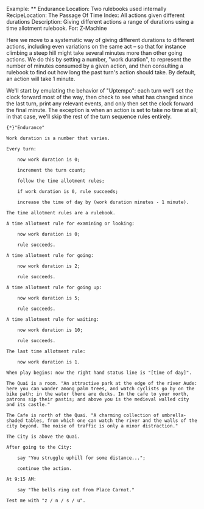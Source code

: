 Example: ** Endurance
Location: Two rulebooks used internally
RecipeLocation: The Passage Of Time
Index: All actions given different durations
Description: Giving different actions a range of durations using a time allotment rulebook.
For: Z-Machine

  
Here we move to a systematic way of giving different durations to different actions, including even variations on the same act – so that for instance climbing a steep hill might take several minutes more than other going actions. We do this by setting a number, "work duration", to represent the number of minutes consumed by a given action, and then consulting a rulebook to find out how long the past turn's action should take. By default, an action will take 1 minute.

  
We'll start by emulating the behavior of "Uptempo": each turn we'll set the clock forward most of the way, then check to see what has changed since the last turn, print any relevant events, and only then set the clock forward the final minute. The exception is when an action is set to take no time at all; in that case, we'll skip the rest of the turn sequence rules entirely.

  

``` inform7
{*}"Endurance"

Work duration is a number that varies.

Every turn:

	now work duration is 0;

	increment the turn count;

	follow the time allotment rules;

	if work duration is 0, rule succeeds;

	increase the time of day by (work duration minutes - 1 minute).

The time allotment rules are a rulebook.

A time allotment rule for examining or looking:

	now work duration is 0;

	rule succeeds.

A time allotment rule for going:

	now work duration is 2;

	rule succeeds.

A time allotment rule for going up:

	now work duration is 5;

	rule succeeds.

A time allotment rule for waiting:

	now work duration is 10;

	rule succeeds.

The last time allotment rule:

	now work duration is 1.

When play begins: now the right hand status line is "[time of day]".

The Quai is a room. "An attractive park at the edge of the river Aude: here you can wander among palm trees, and watch cyclists go by on the bike path; in the water there are ducks. In the cafe to your north, patrons sip their pastis; and above you is the medieval walled city and its castle."

The Cafe is north of the Quai. "A charming collection of umbrella-shaded tables, from which one can watch the river and the walls of the city beyond. The noise of traffic is only a minor distraction."

The City is above the Quai.

After going to the City:

	say "You struggle uphill for some distance...";

	continue the action.

At 9:15 AM:

	say "The bells ring out from Place Carnot."

Test me with "z / n / s / u".
```


